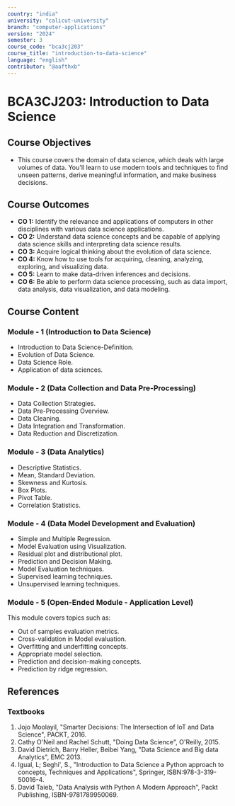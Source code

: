 ```yaml
---
country: "india"
university: "calicut-university"
branch: "computer-applications"
version: "2024"
semester: 3
course_code: "bca3cj203"
course_title: "introduction-to-data-science"
language: "english"
contributor: "@aafthxb"
---
```


# BCA3CJ203: Introduction to Data Science

## Course Objectives
* This course covers the domain of data science, which deals with large volumes of data. You'll learn to use modern tools and techniques to find unseen patterns, derive meaningful information, and make business decisions.

## Course Outcomes
* **CO 1:** Identify the relevance and applications of computers in other disciplines with various data science applications.
* **CO 2:** Understand data science concepts and be capable of applying data science skills and interpreting data science results.
* **CO 3:** Acquire logical thinking about the evolution of data science.
* **CO 4:**  Know how to use tools for acquiring, cleaning, analyzing, exploring, and visualizing data.
* **CO 5:** Learn to make data-driven inferences and decisions.
* **CO 6:** Be able to perform data science processing, such as data import, data analysis, data visualization, and data modeling.

## Course Content

### Module - 1 (Introduction to Data Science)
* Introduction to Data Science-Definition.
* Evolution of Data Science.
* Data Science Role. 
* Application of data sciences.

### Module - 2 (Data Collection and Data Pre-Processing)
* Data Collection Strategies.
* Data Pre-Processing Overview.
* Data Cleaning.
* Data Integration and Transformation.
* Data Reduction and Discretization.

### Module - 3 (Data Analytics)
* Descriptive Statistics.
* Mean, Standard Deviation.
* Skewness and Kurtosis.
* Box Plots.
* Pivot Table.
* Correlation Statistics.

### Module - 4 (Data Model Development and Evaluation)
* Simple and Multiple Regression.
* Model Evaluation using Visualization.
* Residual plot and distributional plot.
* Prediction and Decision Making.
* Model Evaluation techniques.
* Supervised learning techniques.
* Unsupervised learning techniques.

### Module - 5 (Open-Ended Module - Application Level)
This module covers topics such as:
* Out of samples evaluation metrics.
* Cross-validation in Model evaluation.
* Overfitting and underfitting concepts.
* Appropriate model selection.
* Prediction and decision-making concepts.
* Prediction by ridge regression.

## References
### Textbooks 
1. Jojo Moolayil, "Smarter Decisions: The Intersection of IoT and Data Science", PACKT, 2016.
2. Cathy O'Neil and Rachel Schutt, "Doing Data Science", O'Reilly, 2015.
3. David Dietrich, Barry Heller, Beibei Yang, "Data Science and Big data Analytics", EMC 2013.
4. Igual, L; Seghi', S., "Introduction to Data Science a Python approach to concepts, Techniques and Applications", Springer, ISBN:978-3-319-50016-4.
5. David Taieb, "Data Analysis with Python A Modern Approach", Packt Publishing, ISBN-9781789950069.